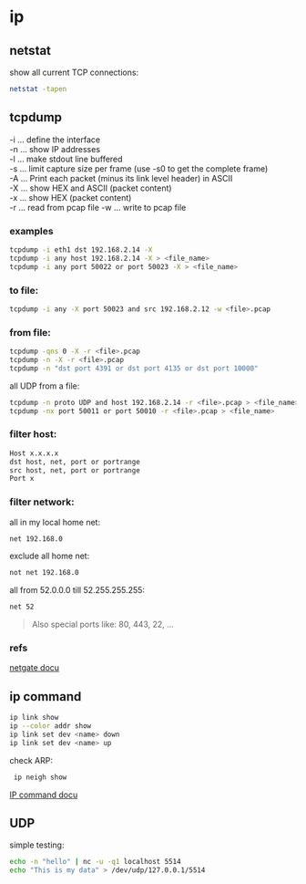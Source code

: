 # ip

## netstat
show all current TCP connections:
```sh
netstat -tapen
```


## tcpdump
-i … define the interface  
-n … show IP addresses  
-l … make stdout line buffered  
-s … limit capture size per frame (use -s0 to get the complete frame)  
-A … Print each packet (minus its link level header) in ASCII  
-X … show HEX and ASCII (packet content)  
-x … show HEX (packet content)  
-r … read from pcap file
-w … write to pcap file

### examples
```sh
tcpdump -i eth1 dst 192.168.2.14 -X
tcpdump -i any host 192.168.2.14 -X > <file_name>
tcpdump -i any port 50022 or port 50023 -X > <file_name>
```

### to file:
```sh
tcpdump -i any -X port 50023 and src 192.168.2.12 -w <file>.pcap
```

### from file:
```sh
tcpdump -qns 0 -X -r <file>.pcap
tcpdump -n -X -r <file>.pcap
tcpdump -n "dst port 4391 or dst port 4135 or dst port 10000"
```

all UDP from a file:
```sh
tcpdump -n proto UDP and host 192.168.2.14 -r <file>.pcap > <file_name>
tcpdump -nx port 50011 or port 50010 -r <file>.pcap > <file_name> 
```

### filter host:
```sh
Host x.x.x.x
dst host, net, port or portrange
src host, net, port or portrange
Port x
```

### filter network:
all in my local home net:
```sh
net 192.168.0
```

exclude all home net:
```sh
not net 192.168.0
```

all from 52.0.0.0 till 52.255.255.255:
```sh
net 52
```

> Also special ports like: 80, 443, 22, …

### refs
[netgate docu](https://docs.netgate.com/pfsense/en/latest/diagnostics/packetcapture/tcpdump.html#w-flag)


## ip command
```sh
ip link show
ip --color addr show
ip link set dev <name> down
ip link set dev <name> up
```

check ARP:
```sh
 ip neigh show
```

[IP command docu](https://www.tecmint.com/ip-command-examples/)

## UDP
simple testing:
```sh
echo -n "hello" | nc -u -q1 localhost 5514
echo "This is my data" > /dev/udp/127.0.0.1/5514
```
